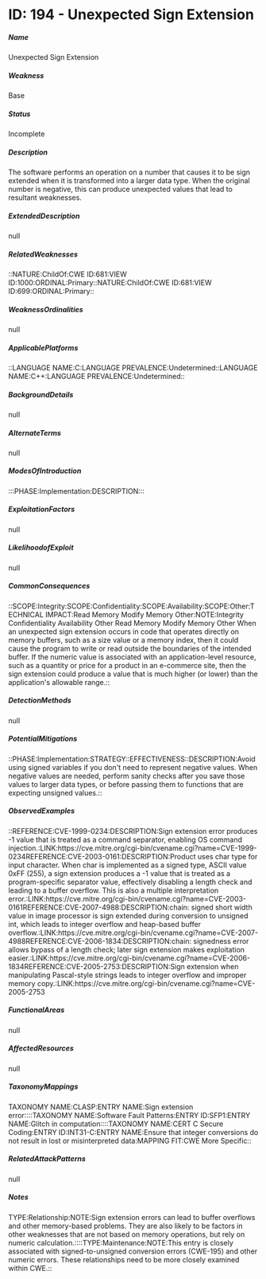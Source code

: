 # ID: 194 - Unexpected Sign Extension
<h5>Name</h5>Unexpected Sign Extension
<h5>Weakness</h5>Base
<h5>Status</h5>Incomplete
<h5>Description</h5>The software performs an operation on a number that causes it to be sign extended when it is transformed into a larger data type. When the original number is negative, this can produce unexpected values that lead to resultant weaknesses.
<h5>ExtendedDescription</h5>null
<h5>RelatedWeaknesses</h5>::NATURE:ChildOf:CWE ID:681:VIEW ID:1000:ORDINAL:Primary::NATURE:ChildOf:CWE ID:681:VIEW ID:699:ORDINAL:Primary::
<h5>WeaknessOrdinalities</h5>null
<h5>ApplicablePlatforms</h5>::LANGUAGE NAME:C:LANGUAGE PREVALENCE:Undetermined::LANGUAGE NAME:C++:LANGUAGE PREVALENCE:Undetermined::
<h5>BackgroundDetails</h5>null
<h5>AlternateTerms</h5>null
<h5>ModesOfIntroduction</h5>:::PHASE:Implementation:DESCRIPTION:::
<h5>ExploitationFactors</h5>null
<h5>LikelihoodofExploit</h5>null
<h5>CommonConsequences</h5>::SCOPE:Integrity:SCOPE:Confidentiality:SCOPE:Availability:SCOPE:Other:TECHNICAL IMPACT:Read Memory Modify Memory Other:NOTE:Integrity Confidentiality Availability Other Read Memory Modify Memory Other When an unexpected sign extension occurs in code that operates directly on memory buffers, such as a size value or a memory index, then it could cause the program to write or read outside the boundaries of the intended buffer. If the numeric value is associated with an application-level resource, such as a quantity or price for a product in an e-commerce site, then the sign extension could produce a value that is much higher (or lower) than the application's allowable range.::
<h5>DetectionMethods</h5>null
<h5>PotentialMitigations</h5>::PHASE:Implementation:STRATEGY::EFFECTIVENESS::DESCRIPTION:Avoid using signed variables if you don't need to represent negative values. When negative values are needed, perform sanity checks after you save those values to larger data types, or before passing them to functions that are expecting unsigned values.::
<h5>ObservedExamples</h5>::REFERENCE:CVE-1999-0234:DESCRIPTION:Sign extension error produces -1 value that is treated as a command separator, enabling OS command injection.:LINK:https://cve.mitre.org/cgi-bin/cvename.cgi?name=CVE-1999-0234REFERENCE:CVE-2003-0161:DESCRIPTION:Product uses char type for input character. When char is implemented as a signed type, ASCII value 0xFF (255), a sign extension produces a -1 value that is treated as a program-specific separator value, effectively disabling a length check and leading to a buffer overflow. This is also a multiple interpretation error.:LINK:https://cve.mitre.org/cgi-bin/cvename.cgi?name=CVE-2003-0161REFERENCE:CVE-2007-4988:DESCRIPTION:chain: signed short width value in image processor is sign extended during conversion to unsigned int, which leads to integer overflow and heap-based buffer overflow.:LINK:https://cve.mitre.org/cgi-bin/cvename.cgi?name=CVE-2007-4988REFERENCE:CVE-2006-1834:DESCRIPTION:chain: signedness error allows bypass of a length check; later sign extension makes exploitation easier.:LINK:https://cve.mitre.org/cgi-bin/cvename.cgi?name=CVE-2006-1834REFERENCE:CVE-2005-2753:DESCRIPTION:Sign extension when manipulating Pascal-style strings leads to integer overflow and improper memory copy.:LINK:https://cve.mitre.org/cgi-bin/cvename.cgi?name=CVE-2005-2753
<h5>FunctionalAreas</h5>null
<h5>AffectedResources</h5>null
<h5>TaxonomyMappings</h5>TAXONOMY NAME:CLASP:ENTRY NAME:Sign extension error::::TAXONOMY NAME:Software Fault Patterns:ENTRY ID:SFP1:ENTRY NAME:Glitch in computation::::TAXONOMY NAME:CERT C Secure Coding:ENTRY ID:INT31-C:ENTRY NAME:Ensure that integer conversions do not result in lost or misinterpreted data:MAPPING FIT:CWE More Specific::
<h5>RelatedAttackPatterns</h5>null
<h5>Notes</h5>TYPE:Relationship:NOTE:Sign extension errors can lead to buffer overflows and other memory-based problems. They are also likely to be factors in other weaknesses that are not based on memory operations, but rely on numeric calculation.::::TYPE:Maintenance:NOTE:This entry is closely associated with signed-to-unsigned conversion errors (CWE-195) and other numeric errors. These relationships need to be more closely examined within CWE.::

